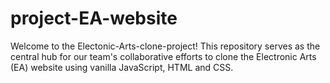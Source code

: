 # project-EA-website
Welcome to the Electonic-Arts-clone-project! This repository serves as the central hub for our team's collaborative efforts to clone the Electronic Arts (EA) website using vanilla JavaScript, HTML and CSS.

